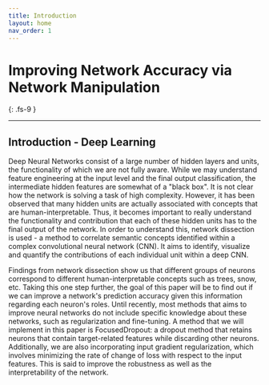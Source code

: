 ```yaml
---
title: Introduction
layout: home
nav_order: 1
---
```


# Improving Network Accuracy via Network Manipulation
{: .fs-9 }

---

## Introduction - Deep Learning
Deep Neural Networks consist of a large number of hidden layers and units, the functionality of which we are not fully aware. While we may understand feature engineering at the input level and the final output classification, the intermediate hidden features are somewhat of a "black box". It is not clear how the network is solving a task of high complexity. However, it has been observed that many hidden units are actually associated with concepts that are human-interpretable. Thus, it becomes important to really understand the functionality and contribution that each of these hidden units has to the final output of the network. In order to understand this, network dissection is used - a method to correlate semantic concepts identified within a complex convolutional neural network (CNN). It aims to identify, visualize and quantify the contributions of each individual unit within a deep CNN. 

Findings from network dissection show us that different groups of neurons correspond to different human-interpretable concepts such as trees, snow, etc.
Taking this one step further, the goal of this paper will be to find out if we can improve a network's prediction accuracy given this information regarding each neuron's roles. Until recently, most methods that aims to improve neural networks do not include specific knowledge about these networks, such as regularization and fine-tuning. A method that we will implement in this paper is FocusedDropout: a dropout method that retains neurons that contain target-related features while discarding other neurons. Additionally, we are also incorporating input gradient regularization, which involves minimizing the rate of change of loss with respect to the input features. This is said to improve the robustness as well as the interpretability of the network.

